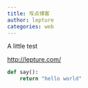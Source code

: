 ```yaml
---
title: 写点博客
author: lepture
categories: web
---
```


A little test

http://lepture.com/

```python
def say():
    return "hello world"
```
